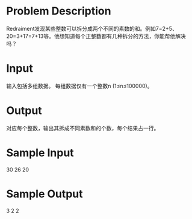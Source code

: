 # Problem Description

Redraiment发现某些整数可以拆分成两个不同的素数的和。例如7=2+5、20=3+17=7+13等。他想知道每个正整数都有几种拆分的方法，你能帮他解决吗？

# Input

输入包括多组数据。
每组数据仅有一个整数n (1≤n≤100000)。

# Output

对应每个整数，输出其拆成不同素数和的个数，每个结果占一行。

# Sample Input

30
26
20

# Sample Output

3
2
2
